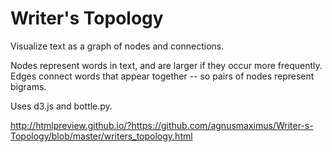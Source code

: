 <h1>Writer's Topology</h1>

Visualize text as a graph of nodes and connections.

Nodes represent words in text, and are larger if they occur more frequently. 
Edges connect words that appear together -- so pairs of nodes represent bigrams.

Uses d3.js and bottle.py.

http://htmlpreview.github.io/?https://github.com/agnusmaximus/Writer-s-Topology/blob/master/writers_topology.html
